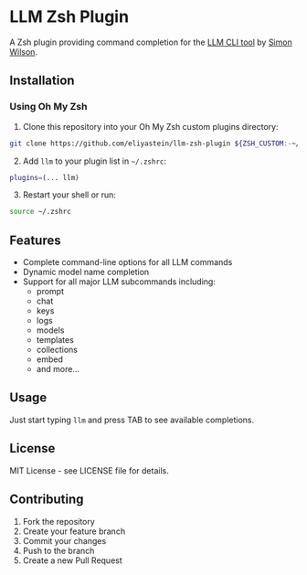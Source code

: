 # LLM Zsh Plugin

A Zsh plugin providing command completion for the [LLM CLI tool](https://llm.datasette.io/) by [Simon Wilson](https://simonwillison.net/).

## Installation

### Using Oh My Zsh

1. Clone this repository into your Oh My Zsh custom plugins directory:
```bash
git clone https://github.com/eliyastein/llm-zsh-plugin ${ZSH_CUSTOM:-~/.oh-my-zsh/custom}/plugins/llm
```

2. Add `llm` to your plugin list in `~/.zshrc`:
```bash
plugins=(... llm)
```

3. Restart your shell or run:
```bash
source ~/.zshrc
```

## Features

- Complete command-line options for all LLM commands
- Dynamic model name completion
- Support for all major LLM subcommands including:
  - prompt
  - chat
  - keys
  - logs
  - models
  - templates
  - collections
  - embed
  - and more...

## Usage

Just start typing `llm` and press TAB to see available completions.

## License

MIT License - see LICENSE file for details.

## Contributing

1. Fork the repository
2. Create your feature branch
3. Commit your changes
4. Push to the branch
5. Create a new Pull Request

